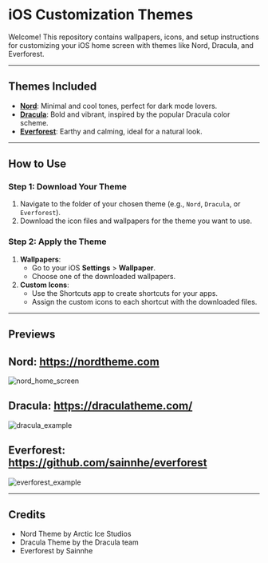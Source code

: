 # iOS Customization Themes

Welcome! This repository contains wallpapers, icons, and setup instructions for customizing your iOS home screen with themes like Nord, Dracula, and Everforest.

---

## Themes Included
- **[Nord](Nord/)**: Minimal and cool tones, perfect for dark mode lovers.
- **[Dracula](Dracula/)**: Bold and vibrant, inspired by the popular Dracula color scheme.
- **[Everforest](Everforest/)**: Earthy and calming, ideal for a natural look.

---

## How to Use

### Step 1: Download Your Theme
1. Navigate to the folder of your chosen theme (e.g., `Nord`, `Dracula`, or `Everforest`).
2. Download the icon files and wallpapers for the theme you want to use.

### Step 2: Apply the Theme
1. **Wallpapers**:
   - Go to your iOS **Settings** > **Wallpaper**.
   - Choose one of the downloaded wallpapers.
2. **Custom Icons**:
   - Use the Shortcuts app to create shortcuts for your apps.
   - Assign the custom icons to each shortcut with the downloaded files.
---

## Previews

**Nord:** https://nordtheme.com
---
![nord_home_screen](https://github.com/user-attachments/assets/8af0a91e-8e18-42fd-8155-69c3d524fe73)

**Dracula:** https://draculatheme.com/ 
---
![dracula_example](https://github.com/user-attachments/assets/5b11a53c-d219-4c3e-a31d-f26b56ba5e5a)

**Everforest:** https://github.com/sainnhe/everforest
---
![everforest_example](https://github.com/user-attachments/assets/609d10d3-2c0a-4e2d-89d2-fde52c6d0b96)

---

## Credits
- Nord Theme by Arctic Ice Studios
- Dracula Theme by the Dracula team
- Everforest by Sainnhe


